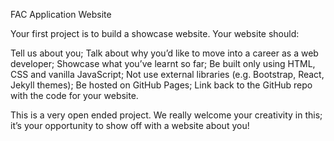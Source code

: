 FAC Application Website

Your first project is to build a showcase website. Your website should:

Tell us about you;
Talk about why you’d like to move into a career as a web developer;
Showcase what you’ve learnt so far;
Be built only using HTML, CSS and vanilla JavaScript;
Not use external libraries (e.g. Bootstrap, React, Jekyll themes);
Be hosted on GitHub Pages;
Link back to the GitHub repo with the code for your website.

This is a very open ended project. We really welcome your creativity in this; it’s your opportunity to show off with a website about you!
